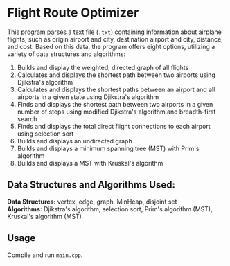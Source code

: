 # Flight Route Optimizer

This program parses a text file (`.txt`) containing information about airplane flights, such as origin airport and city, destination airport and city, distance, and cost. Based on this data, the program offers eight options, utilizing a variety of data structures and algorithms:
1. Builds and display the weighted, directed graph of all flights
2. Calculates and displays the shortest path between two airports using Djikstra's algorithm
3. Calculates and displays the shortest paths between an airport and all airports in a given state using Djikstra's algorithm
4. Finds and displays the shortest path between two airports in a given number of steps using modified Djikstra's algorithm and breadth-first search
5. Finds and displays the total direct flight connections to each airport using selection sort
6. Builds and displays an undirected graph
7. Builds and displays a minimum spanning tree (MST) with Prim's algorithm
8. Builds and displays a MST with Kruskal's algorithm

## Data Structures and Algorithms Used:
**Data Structures:** vertex, edge, graph, MinHeap, disjoint set
<br>**Algorithms:** Djikstra's algorithm, selection sort, Prim's algorithm (MST), Kruskal's algorithm (MST)

## Usage
Compile and run `main.cpp`.
